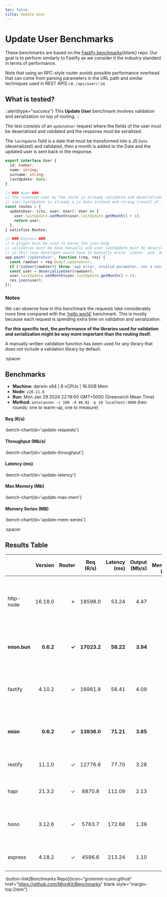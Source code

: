 ```yaml
---
toc: false
title: Update User
---
```


# Update User Benchmarks

These benchmarks are based on the [Fastify benchmarks](https://github.com/fastify/benchmarks){blank} repo. Our goal is to perform similarly to Fastify as we consider it the industry standard in terms of performance.

Note that using an RPC-style router avoids possible performance overhead that can come from parsing parameters in the URL path and similar techniques used in REST APIS i.e. `/api/user/:id`.

## What is tested?

::alert{type="success"}
This **Update User** benchmark involves validation and serialization on top of routing.
::

The test consists of an `updateUser` request where the fields of the user must be deserialized and validated and the response must be serialized.

The `lastUpdate` field is a date that must be transformed into a JS `Date` (deserialized) and validated, then a month is added to the Date and the updated user is sent back in the response.

```ts
export interface User {
  id: number;
  name: string;
  surname: string;
  lastUpdate: Date;
}

// ### mion ###
// the received user by the route is already validated and deserialized
// user.lastUpdate is already a js date instead and string (result of JSON.parse)
const routes = {
  updateUser: (ctx, user: User): User => {
    user.lastUpdate.setMonth(user.lastUpdate.getMonth() + 1);
    return user;
  },
} satisfies Routes;

// ### Express ###
// A plugin must be used to parse the json body
// validation must be done manually and user.lastUpdate must be deserialized manually into a date
// in this case developer would have to manually write `isUser` and `deserializeUser` functions. (check src code fo those functions)
app.post('/updateUser', function (req, res) {
  const rawUser = req.body?.updateUser;
  if (!isUser(rawUser)) throw 'app error, invalid parameter, not a user';
  const user = deserializeUser(rawUser);
  user.lastUpdate.setMonth(user.lastUpdate.getMonth() + 1);
  res.json(user);
});
```

### Notes

We can observe how in this benchmark the requests take considerably more time compared with the ['hello world'](1.hello-world.md) benchmark. This is mostly because each request is spending extra time on validation and serialization.

**For this specific test, the performance of the libraries used for validation and serialization might be way more important than the routing itself.**

A manually written validation function has been used for any library that does not include a validation library by default.

:spacer

## Benchmarks

* __Machine:__ darwin x64 | 8 vCPUs | 16.0GB Mem
* __Node:__ `v20.11.0`
* __Run:__ Mon Jan 29 2024 22:19:00 GMT+0000 (Greenwich Mean Time)
* __Method:__ `autocannon -c 100 -d 40.02 -p 10 localhost:3000` (two rounds; one to warm-up, one to measure)

#### Req (R/s) 

:bench-chart{id='update-requests'}

#### Throughput (Mb/s) 

:bench-chart{id='update-throughput'}

#### Latency (ms) 

:bench-chart{id='update-latency'}

#### Max Memory (Mb) 

:bench-chart{id='update-max-mem'}

#### Memory Series (MB) 

:bench-chart{id='update-mem-series'}


:spacer

## Results Table


|              | Version   | Router | Req (R/s)   | Latency (ms) | Output (Mb/s) | Max Memory (Mb) | Max Cpu (%) | Validation | Description                                                                         |
| :--          | --:       | --:    | :-:         | --:          | --:           | --:             | --:         | :-:        | :--                                                                                 |
| http-node    | 16.18.0   | ✗      | 18598.0     | 53.24        | 4.47          | 79              | 126         | ✗          | bare node http server, should be the theoretical upper limit in node.js performance |
| **mion.bun** | **0.6.2** | **✓**  | **17023.2** | **58.22**    | **3.94**      | **111**         | **106**     | **✓**      | **mion using bun, automatic validation and serialization**                          |
| fastify      | 4.10.2    | ✓      | 16961.8     | 58.41        | 4.09          | 87              | 122         | -          | Validation using schemas and ajv. schemas are generated manually                    |
| **mion**     | **0.6.2** | **✓**  | **13936.0** | **71.21**    | **3.85**      | **136**         | **139**     | **✓**      | **Automatic validation and serialization out of the box**                           |
| restify      | 11.1.0    | ✓      | 12776.6     | 77.70        | 3.28          | 130             | 125         | ✗          | manual validation or third party tools                                              |
| hapi         | 21.3.2    | ✓      | 8870.8      | 112.09       | 2.13          | 103             | 134         | ✗          | validation using joi or third party tools                                           |
| hono         | 3.12.6    | ✓      | 5763.7      | 172.66       | 1.39          | 123             | 134         | ✗          | hono node server, manual validation or third party tools                            |
| express      | 4.18.2    | ✓      | 4596.6      | 213.24       | 1.10          | 122             | 126         | ✗          | manual validation or third party tools                                              |

:button-link[Benchmarks Repo]{icon="grommet-icons:github" href="https://github.com/MionKit/Benchmarks" blank style="margin-top:2rem"}
